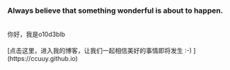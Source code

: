 ###  Always believe that something wonderful is about to happen. 
<br>
你好，我是o10d3blb
<br><br>[点击这里，进入我的博客，让我们一起相信美好的事情即将发生 :-) ](https://ccuuy.github.io)
